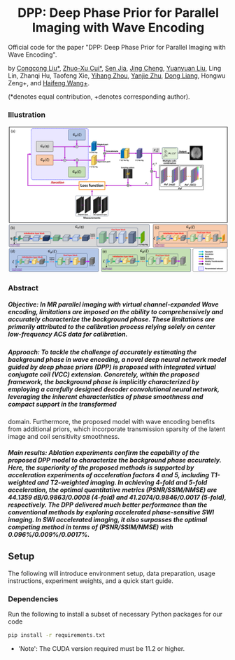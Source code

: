 
<h1 align="center">DPP: Deep Phase Prior for Parallel Imaging with Wave Encoding</h1>


Official code for the paper "DPP: Deep Phase Prior for Parallel Imaging with Wave Encoding".

by [Congcong Liu\*](https://scholar.google.com/citations?user=jGnxZdsAAAAJ&hl=zh-CN), [Zhuo-Xu Cui\*](https://scholar.google.com/citations?user=QZx0xdgAAAAJ&hl=zh-CN), [Sen Jia](https://scholar.google.com/citations?user=aCcLh1oAAAAJ&hl=en), [Jing Cheng](https://scholar.google.com/citations?user=voDu8Y4AAAAJ&hl=zh-CN), [Yuanyuan Liu](https://scholar.google.com/citations?user=Jjf2SSQAAAAJ&hl=zh-CN), Ling Lin, Zhanqi Hu, Taofeng Xie, [Yihang Zhou](https://scholar.google.com/citations?user=l_O7i1oAAAAJ&hl=en), [Yanjie Zhu](https://scholar.google.com/citations?user=X2mIoQ4AAAAJ&hl=en), [Dong Liang](https://scholar.google.com/citations?user=3cAJWoIAAAAJ&hl=zh-CN), Hongwu Zeng+, and [Haifeng Wang\+](https://scholar.google.com/citations?user=Ao4Q2uAAAAAJ&hl=en).

(*denotes equal contribution, +denotes corresponding author).

### Illustration
![](Img/framework.png)

### Abstract 
##### Objective: In MR parallel imaging with virtual channel-expanded Wave encoding, limitations are imposed on the ability to comprehensively and accurately characterize the background phase. These limitations are primarily attributed to the calibration process relying solely on center low-frequency ACS data for calibration. 
##### Approach: To tackle the challenge of accurately estimating the background phase in wave encoding, a novel deep neural network model guided by deep phase priors (DPP) is proposed with integrated virtual conjugate coil (VCC) extension. Concretely, within the proposed framework, the background phase is implicitly characterized by employing a carefully designed decoder convolutional neural network, leveraging the inherent characteristics of phase smoothness and compact support in the transformed
domain. Furthermore, the proposed model with wave encoding benefits from additional priors, which incorporate transmission sparsity of the latent image and coil sensitivity smoothness.
##### Main results: Ablation experiments confirm the capability of the proposed DPP model to characterize the background phase accurately. Here, the superiority of the proposed methods is supported by acceleration experiments of acceleration factors 4 and 5, including T1-weighted and T2-weighted imaging. In achieving 4-fold and 5-fold acceleration, the optimal quantitative metrics (PSNR/SSIM/NMSE) are 44.1359 dB/0.9863/0.0008 (4-fold) and 41.2074/0.9846/0.0017 (5-fold), respectively. The DPP delivered much better performance than the conventional methods by exploring accelerated phase-sensitive SWI imaging. In SWI accelerated imaging, it also surpasses the optimal competing method in terms of (PSNR/SSIM/NMSE) with 0.096%/0.009%/0.0017%.

## Setup
The following will introduce environment setup, data preparation, usage instructions, experiment weights, and a quick start guide. 

### Dependencies
Run the following to install a subset of necessary Python packages for our code
```sh
pip install -r requirements.txt
```
* 'Note': The CUDA version required must be 11.2 or higher.
